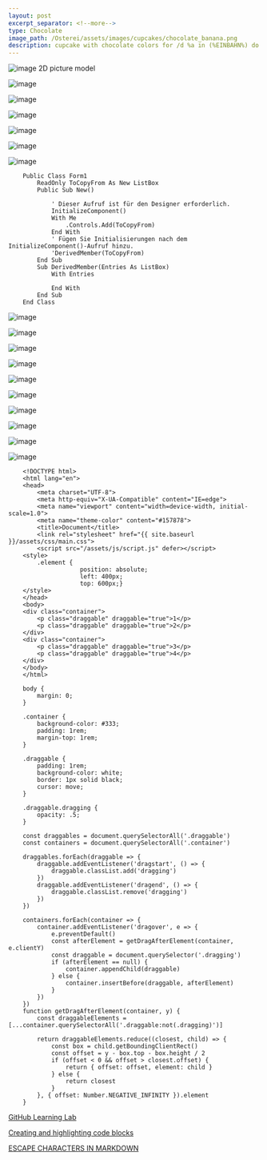```yaml
---
layout: post
excerpt_separator: <!--more-->
type: Chocolate
image_path: /Osterei/assets/images/cupcakes/chocolate_banana.png
description: cupcake with chocolate colors for /d %a in (%EINBAHN%) do dir /b %a
---
```

![image](https://user-images.githubusercontent.com/75255909/205431353-16090c42-091d-40e7-871b-e578f7097c14.png)
2D picture model

![image](https://user-images.githubusercontent.com/75255909/205513641-a041cb77-1a0e-427a-96ff-b73e7fcde863.png)

![image](https://user-images.githubusercontent.com/75255909/205513651-f072cb12-a480-4a40-819c-aa278d1f0c5c.png)

![image](https://user-images.githubusercontent.com/75255909/205513663-9da6eac0-e38c-4b43-8b8a-0279ddd408f4.png)

![image](https://user-images.githubusercontent.com/75255909/205513687-a7695fae-1989-4b42-988c-980ef15a217f.png)

![image](https://user-images.githubusercontent.com/75255909/205513713-c97c9416-23d7-469f-a53b-7b9130e3f04a.png)

![image](https://user-images.githubusercontent.com/75255909/205513733-5f7dc8fe-fb07-4cdd-af00-c0406d74dfd0.png)

        Public Class Form1
            ReadOnly ToCopyFrom As New ListBox
            Public Sub New()

                ' Dieser Aufruf ist für den Designer erforderlich.
                InitializeComponent()
                With Me
                    .Controls.Add(ToCopyFrom)
                End With
                ' Fügen Sie Initialisierungen nach dem InitializeComponent()-Aufruf hinzu.
                'DerivedMember(ToCopyFrom)
            End Sub
            Sub DerivedMember(Entries As ListBox)
                With Entries

                End With
            End Sub
        End Class

![image](https://user-images.githubusercontent.com/75255909/205514475-f83e7c33-0741-4122-90eb-b42cdba26265.png)

![image](https://user-images.githubusercontent.com/75255909/205514496-4952374a-b39b-459e-8bd8-fee2bcd5edf4.png)

![image](https://user-images.githubusercontent.com/75255909/205514825-80f59333-ac93-4cba-a739-da45e762b6de.png)

![image](https://user-images.githubusercontent.com/75255909/205515319-130f20f4-37ec-4df6-ad79-fd0b57e4b974.png)

![image](https://user-images.githubusercontent.com/75255909/205515346-5f5bda1a-7805-4720-a6f0-52bb77ca1716.png)

![image](https://user-images.githubusercontent.com/75255909/205515359-af479856-64fa-4440-bb51-5cc6aaaa5e8e.png)

![image](https://user-images.githubusercontent.com/75255909/205515782-750854dd-dcfd-4ca9-a910-39d9ed7a0d82.png)

![image](https://user-images.githubusercontent.com/75255909/205515819-230f7479-2d25-41ee-b95d-d1b762416dc8.png)

![image](https://user-images.githubusercontent.com/75255909/205515896-a7c37ad1-5fb9-4ca2-a01a-dbbb34866072.png)

![image](https://user-images.githubusercontent.com/75255909/205518350-2b7b2860-47a0-48af-9553-07b179c7cc71.png)

        <!DOCTYPE html>
        <html lang="en">
        <head>
            <meta charset="UTF-8">
            <meta http-equiv="X-UA-Compatible" content="IE=edge">
            <meta name="viewport" content="width=device-width, initial-scale=1.0">
            <meta name="theme-color" content="#157878">
            <title>Document</title>
            <link rel="stylesheet" href="{{ site.baseurl }}/assets/css/main.css">
            <script src="/assets/js/script.js" defer></script>
        <style>
            .element {
                        position: absolute;
                        left: 400px;
                        top: 600px;}
        </style>   
        </head>
        <body>
        <div class="container">
            <p class="draggable" draggable="true">1</p>
            <p class="draggable" draggable="true">2</p>
        </div>
        <div class="container">
            <p class="draggable" draggable="true">3</p>
            <p class="draggable" draggable="true">4</p>
        </div>
        </body>
        </html>
<!------>
        body {
            margin: 0;
        }

        .container {
            background-color: #333;
            padding: 1rem;
            margin-top: 1rem;
        }

        .draggable {
            padding: 1rem;
            background-color: white;
            border: 1px solid black;
            cursor: move;
        }

        .draggable.dragging {
            opacity: .5;
        }
<!------>
        const draggables = document.querySelectorAll('.draggable')
        const containers = document.querySelectorAll('.container')

        draggables.forEach(draggable => {
            draggable.addEventListener('dragstart', () => {
                draggable.classList.add('dragging')
            })
            draggable.addEventListener('dragend', () => {
                draggable.classList.remove('dragging')
            })
        })

        containers.forEach(container => {
            container.addEventListener('dragover', e => {
                e.preventDefault()
                const afterElement = getDragAfterElement(container, e.clientY)
                const draggable = document.querySelector('.dragging')
                if (afterElement == null) {
                    container.appendChild(draggable)
                } else {
                    container.insertBefore(draggable, afterElement)
                }
            })
        })
        function getDragAfterElement(container, y) {
            const draggableElements = [...container.querySelectorAll('.draggable:not(.dragging)')]

            return draggableElements.reduce((closest, child) => {
                const box = child.getBoundingClientRect()
                const offset = y - box.top - box.height / 2
                if (offset < 0 && offset > closest.offset) {
                    return { offset: offset, element: child }
                } else {
                    return closest
                }
            }, { offset: Number.NEGATIVE_INFINITY }).element
        }

[GitHub Learning Lab](https://github.com/apps/github-learning-lab)

[Creating and highlighting code blocks](https://docs.github.com/en/get-started/writing-on-github/working-with-advanced-formatting/creating-and-highlighting-code-blocks)

[ESCAPE CHARACTERS IN MARKDOWN](https://whatismarkdown.com/how-to-escape-markdown-characters/#:~:text=Markdown%20is%20not%20a%20new%20language%3B%20it%20is,common%20way%20is%20to%20use%20the%20backslash%20character.)
